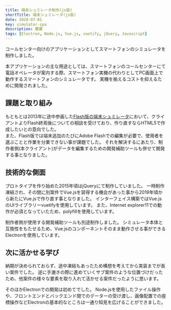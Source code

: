```yaml
---
title: 端末シュミレータ制作(js版)
shortTitle: 端末シュミレータ(js版)
date: 2020-07-01
key: simulator-spa
description: 概要
tags: [Electron, Node.js, Vue.js, vuetify, jQuery, Javascript]
---
```


コールセンター向けのアプリケーションとしてスマートフォンのシミュレータを制作しました。

本アプリケーションの主な用途としては、スマートフォンのコールセンターにて電話オペレータが案内する際、スマートフォン実機の代わりとしてPC画面上で動作するスマートフォンのシミュレータです。
実機を揃えるコストを抑えるために開発されました。

## 課題と取り組み

もともとは2013年に途中参画した[Flash版の端末シュミレータ](/works/simulator-flash.html)において、クライアントよりFlash終焉後についての相談を受けており、作り直すならHTML5で作成したいとの意向でした。  
また、Flash版では端末追加のたびにAdobe Flashでの編集が必要で、使用者を選ぶことと作業を分業できない事が課題でした。
それを解決するにあたり、制作者側(本クライアント)がデータを編集するための開発補助ツールも併せて開発する事となりました。

## 技術的な側面

プロトタイプを作り始めた2015年頃はjQueryにて制作していました。
一時制作凍結され、その間に別案件でVue.jsを習得する機会があった事から2019年頃から新たにVue.jsで作り直す事となりました。
インターフェイス構築ではVue.jsのUIライブラリーvuetifyを使用しています。
また、Internet explorer11での動作が必須となっていたため、polyfillを使用しています。

制作者側が使用する開発補助ツールも別途制作しました。
シミュレータ本体と互換性をもたせるため、Vue.jsのコンポーネントそのまま動作させる事ができるElectronを使用しています。

## 次に活かせる学び

納期が決められておらず、途中凍結もあったため構想を考えてから実装までが長い案件でした。
逆に手漉きの際に進めていくサブ案件のような位置づけだったため、他案件の様々な要素を取り入れて活かせる案件だったように思います。

そのほかElectronでの開発は初めてでした。
Node.jsを使用したファイル操作や、フロントエンドとバックエンド間でのデーターの受け渡し、画像配置での座標操作などElectronの基本的なところは一通り知見を広げることができました。
